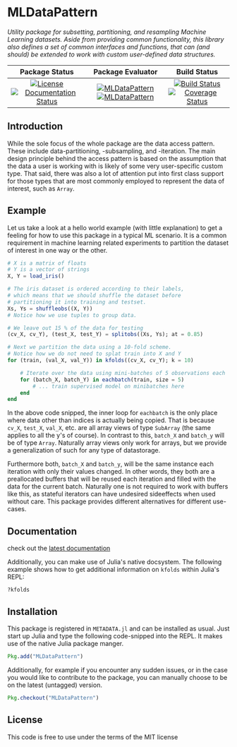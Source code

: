 # MLDataPattern

*Utility package for subsetting, partitioning, and resampling
Machine Learning datasets. Aside from providing common
functionality, this library also defines a set of common
interfaces and functions, that can (and should) be extended to
work with custom user-defined data structures.*

| **Package Status** | **Package Evaluator** | **Build Status**  |
|:------------------:|:---------------------:|:-----------------:|
| [![License](http://img.shields.io/badge/license-MIT-brightgreen.svg?style=flat)](LICENSE.md) [![Documentation Status](https://img.shields.io/badge/docs-latest-blue.svg?style=flat)](http://mldatapattern.readthedocs.io/en/latest/?badge=latest) | [![MLDataPattern](http://pkg.julialang.org/badges/MLDataPattern_0.5.svg)](http://pkg.julialang.org/?pkg=MLDataPattern) [![MLDataPattern](http://pkg.julialang.org/badges/MLDataPattern_0.6.svg)](http://pkg.julialang.org/?pkg=MLDataPattern) | [![Build Status](https://travis-ci.org/JuliaML/MLDataPattern.jl.svg?branch=master)](https://travis-ci.org/JuliaML/MLDataPattern.jl) [![Coverage Status](https://coveralls.io/repos/github/JuliaML/MLDataPattern.jl/badge.svg?branch=master)](https://coveralls.io/github/JuliaML/MLDataPattern.jl?branch=master) |

## Introduction

While the sole focus of the whole package are the data access
pattern. These include data-partitioning, -subsampling, and
-iteration. The main design principle behind the access pattern
is based on the assumption that the data a user is working with
is likely of some very user-specific custom type. That said,
there was also a lot of attention put into first class support
for those types that are most commonly employed to represent the
data of interest, such as ``Array``.

## Example

Let us take a look at a hello world example (with little
explanation) to get a feeling for how to use this package in a
typical ML scenario. It is a common requirement in machine
learning related experiments to partition the dataset of interest
in one way or the other.

```julia
# X is a matrix of floats
# Y is a vector of strings
X, Y = load_iris()

# The iris dataset is ordered according to their labels,
# which means that we should shuffle the dataset before
# partitioning it into training and testset.
Xs, Ys = shuffleobs((X, Y))
# Notice how we use tuples to group data.

# We leave out 15 % of the data for testing
(cv_X, cv_Y), (test_X, test_Y) = splitobs((Xs, Ys); at = 0.85)

# Next we partition the data using a 10-fold scheme.
# Notice how we do not need to splat train into X and Y
for (train, (val_X, val_Y)) in kfolds((cv_X, cv_Y); k = 10)

    # Iterate over the data using mini-batches of 5 observations each
    for (batch_X, batch_Y) in eachbatch(train, size = 5)
        # ... train supervised model on minibatches here
    end
end
```

In the above code snipped, the inner loop for `eachbatch` is the
only place where data other than indices is actually being
copied.  That is because `cv_X`, `test_X`, `val_X`, etc. are all
array views of type `SubArray` (the same applies to all the y's
of course).  In contrast to this, `batch_X` and `batch_y` will be
of type `Array`. Naturally array views only work for arrays, but
we provide a generalization of such for any type of datastorage.

Furthermore both, `batch_X` and `batch_y`, will be the same
instance each iteration with only their values changed. In other
words, they both are a preallocated buffers that will be reused
each iteration and filled with the data for the current batch.
Naturally one is not required to work with buffers like this, as
stateful iterators can have undesired sideeffects when used
without care. This package provides different alternatives for
different use-cases.

## Documentation

check out the [latest documentation](http://mldatapattern.readthedocs.io/en/latest/)

Additionally, you can make use of Julia's native docsystem. The
following example shows how to get additional information on
`kfolds` within Julia's REPL:

```
?kfolds
```

## Installation

This package is registered in `METADATA.jl` and can be installed
as usual. Just start up Julia and type the following code-snipped
into the REPL. It makes use of the native Julia package manger.

```julia
Pkg.add("MLDataPattern")
```

Additionally, for example if you encounter any sudden issues, or
in the case you would like to contribute to the package, you can
manually choose to be on the latest (untagged) version.

```Julia
Pkg.checkout("MLDataPattern")
```

## License

This code is free to use under the terms of the MIT license
